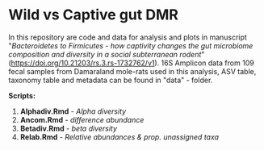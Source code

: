 # Wild vs Captive gut DMR

In this repository are code and data for analysis and plots in manuscript "*Bacteroidetes to Firmicutes - how captivity changes the gut microbiome composition and diversity in a social subterranean rodent*" (https://doi.org/10.21203/rs.3.rs-1732762/v1). 16S Amplicon data from 109 fecal samples from Damaraland mole-rats used in this analysis, ASV table, taxonomy table and metadata can be found in "data" - folder.



**Scripts:**

1) **Alphadiv.Rmd** - *Alpha diversity*
2) **Ancom.Rmd** - *difference abundance*
3) **Betadiv.Rmd** - *beta diversity* 
4) **Relab.Rmd** - *Relative abundances & prop. unassigned taxa*

